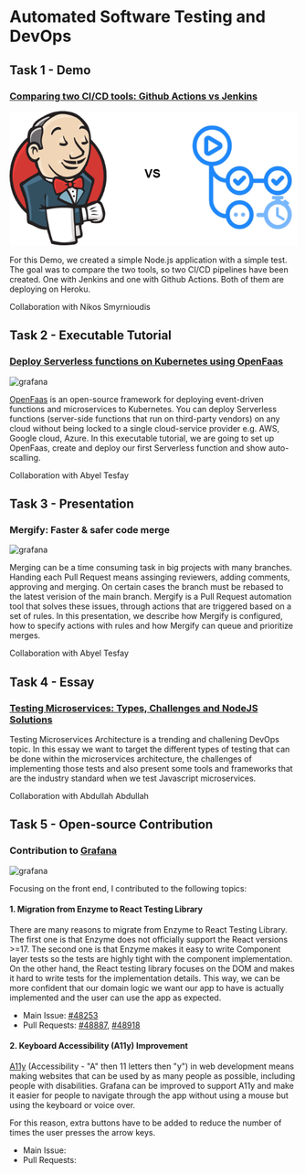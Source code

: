 # Automated Software Testing and DevOps

## Task 1 - Demo
### [Comparing two CI/CD tools: Github Actions vs Jenkins](https://github.com/xrisaD/CI-CDPipeline)

![](https://github.com/xrisaD/CI-CDPipeline/blob/main/imgs/jenkins-vs-github-actions.png)

For this Demo, we created a simple Node.js application with a simple test. The goal was to compare the two tools, so two CI/CD pipelines have been created. One with Jenkins and one with Github Actions. Both of them are deploying on Heroku. 

Collaboration with Nikos Smyrnioudis
## Task 2 - Executable Tutorial
### [Deploy Serverless functions on Kubernetes using OpenFaas](https://www.katacoda.com/chrysa/scenarios/openfaas-tutorial)

<img src="https://camo.githubusercontent.com/5f22e9a781e50057d3f11ef64a2914b741d2419324d67f62f7a03e82789b004f/68747470733a2f2f626c6f672e616c6578656c6c69732e696f2f636f6e74656e742f696d616765732f323031372f30382f666161735f736964652e706e67" alt="grafana" width="600"/>

[OpenFaas](https://github.com/openfaas/faas) is an open-source framework for deploying event-driven functions and microservices to Kubernetes. You can deploy Serverless functions (server-side functions that run on third-party vendors) on any cloud without being locked to a single cloud-service provider e.g. AWS, Google cloud, Azure. In this executable tutorial, we are going to set up OpenFaas, create and deploy our first Serverless function and show auto-scalling.

Collaboration with Abyel Tesfay
## Task 3 - Presentation
### Mergify: Faster & safer code merge

<img src="https://dka575ofm4ao0.cloudfront.net/pages-transactional_logos/retina/228695/mergify-logo-title-horizontal-w200.png" alt="grafana" width="600"/>

Merging can be a time consuming task in big projects with many branches. Handing each Pull Request means assinging reviewers, adding comments, approving and merging. On certain cases the branch must be rebased to the latest verision of the main branch. Mergify is a Pull Request automation tool that solves these issues, through actions that are triggered based on a set of rules. In this presentation, we describe how Mergify is configured, how to specify actions with rules and how Mergify can queue and prioritize merges.

Collaboration with Abyel Tesfay
## Task 4 - Essay
### [Testing Microservices: Types, Challenges and NodeJS Solutions](https://github.com/xrisaD/DevOpsCourse/blob/main/essay.pdf)

Testing Microservices Architecture is a trending and challening DevOps topic. In this essay we want to target the different types of testing that can be done within the microservices architecture, the challenges 
of implementing those tests and also present some tools and frameworks that are the industry standard when we test Javascript microservices.

Collaboration with Abdullah Abdullah

## Task 5 - Open-source Contribution
### Contribution to [Grafana](https://grafana.com/grafana/)
<img src="https://upload.wikimedia.org/wikipedia/en/thumb/a/a1/Grafana_logo.svg/1200px-Grafana_logo.svg.png" alt="grafana" width="400"/>

Focusing on the front end, I contributed to the following topics:
#### 1. Migration from Enzyme to React Testing Library
There are many reasons to migrate from  Enzyme to React Testing Library. The first one is that Enzyme does not officially support the React versions >=17. The second one is that Enzyme makes it easy to write Component layer tests so the tests are highly tight with the component implementation. On the other hand, the React testing library focuses on the DOM and makes it hard to write tests for the implementation details. This way, we can be more confident that our domain logic we want our app to have is actually implemented and the user can use the app as expected.

* Main Issue: [#48253](https://github.com/grafana/grafana/issues/48253)
* Pull Requests: [#48887](https://github.com/grafana/grafana/pull/48887), [#48918](https://github.com/grafana/grafana/pull/48918)
#### 2. Keyboard Accessibility (A11y) Improvement
[A11y](https://developer.mozilla.org/en-US/docs/Web/Accessibility) (Accessibility - "A" then 11 letters then "y") in web development means making websites that can be used by as many people as possible, including people with disabilities. Grafana can be improved to support A11y and make it easier for people to navigate through the app without using a mouse but using the keyboard or voice over. 

For this reason, extra buttons have to be added to reduce the number of times the user presses the arrow keys.

* Main Issue: 
* Pull Requests:
